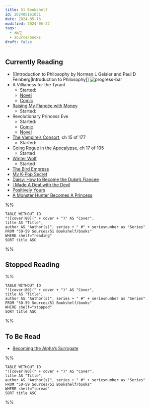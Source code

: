 ```yaml
---
title: 51 Bookshelf
id: 202405161031
date: 2024-05-16
modified: 2024-05-22
tags:
  - 📥/🌲
  - source/books
draft: false
---
```


## Currently Reading

- [[Introduction to Philosophy by Norman L Geisler and Paul D Feinberg|Introduction to Philosophy]] ![progress-bar](https://progress-bar.dev/10)
- A Villianess for the Tyrant
    - Started: 
    - [Novel](https://tapas.io/series/a-villainess-for-the-tyrant-novel/info)
    - [Comic](https://tapas.io/series/a-villainess-for-the-tyrant/info)
- [Raising My Fiancée with Money](https://tapas.io/series/raising-my-fiance-with-money/info)
    - Started:
- Revolutionary Princess Eve
    - Started:
    - [Comic](https://tapas.io/series/revolutionary-princess-eve/info)
    - [Novel](https://tapas.io/series/revolutionary-princess-eve-novel/info)
- [The Vampire’s Consort](https://tapas.io/series/the-vampires-consort-novel/info), ch 15 of 177
    - Started:
- [Going Rogue in the Apocalypse](https://tapas.io/series/going-rogue-in-the-apocalypse/info), ch 17 of 105
    - Started
- [Winter Wolf](https://tapas.io/series/winter-wolf/info)
    - Started
- [The Bird Empress](https://tapas.io/series/the-bird-empress/info)
- [My K-Pop Secret](https://tapas.io/series/my-k-pop-secret-novel/info)
- [Daisy: How to Become the Duke’s Fiancee](https://tapas.io/series/daisy-how-to-become-the-dukes-fiancee-novel/info)
- [I Made A Deal with the Devil](https://tapas.io/series/I-Made-a-Deal-with-the-Devil-Novel/info)
- [Positively Yours](https://tapas.io/series/positively-yours/info)
- [A Monster Hunter Becomes A Princess](https://tapas.io/series/a-monster-hunter-becomes-a-princess/info)

%%
```dataview
TABLE WITHOUT ID
"![cover|80](" + cover + ")" AS "Cover",
title AS "Title",
author AS "Author(s)", series + " #" + seriesnumber as "Series"
FROM "50-59 Sources/51 Bookshelf/books"
WHERE shelf="reading"
SORT title ASC
```
%%

## Stopped Reading

%%
```dataview
TABLE WITHOUT ID
"![cover|80](" + cover + ")" AS "Cover",
title AS "Title",
author AS "Author(s)", series + " #" + seriesnumber as "Series"
FROM "50-59 Sources/51 Bookshelf/books"
WHERE shelf="stopped"
SORT title ASC
```
%%

## To Be Read

- [Becoming the Alpha’s Surrogate](https://tapas.io/series/becoming-the-alphas-surrogate-novel)

%%
```dataview
TABLE WITHOUT ID
"![cover|80](" + cover + ")" AS "Cover",
title AS "Title",
author AS "Author(s)", series + " #" + seriesnumber as "Series"
FROM "50-59 Sources/51 Bookshelf/books"
WHERE shelf="toread"
SORT title ASC
```
%%
